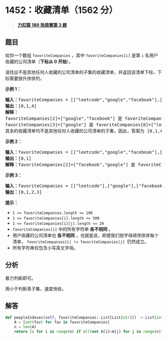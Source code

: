 # 1452：收藏清单（1562 分）


> <u>**[力扣第 189 场周赛第 3 题](https://leetcode.cn/problems/people-whose-list-of-favorite-companies-is-not-a-subset-of-another-list/)**</u>

## 题目

<p>给你一个数组 <code>favoriteCompanies</code> ，其中 <code>favoriteCompanies[i]</code> 是第 <code>i</code> 名用户收藏的公司清单（<strong>下标从 0 开始</strong>）。</p>

<p>请找出不是其他任何人收藏的公司清单的子集的收藏清单，并返回该清单下标<em>。</em>下标需要按升序排列<em>。</em></p>



<p><strong>示例 1：</strong></p>

<pre><strong>输入：</strong>favoriteCompanies = [[&quot;leetcode&quot;,&quot;google&quot;,&quot;facebook&quot;],[&quot;google&quot;,&quot;microsoft&quot;],[&quot;google&quot;,&quot;facebook&quot;],[&quot;google&quot;],[&quot;amazon&quot;]]
<strong>输出：</strong>[0,1,4]
<strong>解释：</strong>
favoriteCompanies[2]=[&quot;google&quot;,&quot;facebook&quot;] 是 favoriteCompanies[0]=[&quot;leetcode&quot;,&quot;google&quot;,&quot;facebook&quot;] 的子集。
favoriteCompanies[3]=[&quot;google&quot;] 是 favoriteCompanies[0]=[&quot;leetcode&quot;,&quot;google&quot;,&quot;facebook&quot;] 和 favoriteCompanies[1]=[&quot;google&quot;,&quot;microsoft&quot;] 的子集。
其余的收藏清单均不是其他任何人收藏的公司清单的子集，因此，答案为 [0,1,4] 。
</pre>

<p><strong>示例 2：</strong></p>

<pre><strong>输入：</strong>favoriteCompanies = [[&quot;leetcode&quot;,&quot;google&quot;,&quot;facebook&quot;],[&quot;leetcode&quot;,&quot;amazon&quot;],[&quot;facebook&quot;,&quot;google&quot;]]
<strong>输出：</strong>[0,1]
<strong>解释：</strong>favoriteCompanies[2]=[&quot;facebook&quot;,&quot;google&quot;] 是 favoriteCompanies[0]=[&quot;leetcode&quot;,&quot;google&quot;,&quot;facebook&quot;] 的子集，因此，答案为 [0,1] 。
</pre>

<p><strong>示例 3：</strong></p>

<pre><strong>输入：</strong>favoriteCompanies = [[&quot;leetcode&quot;],[&quot;google&quot;],[&quot;facebook&quot;],[&quot;amazon&quot;]]
<strong>输出：</strong>[0,1,2,3]
</pre>



<p><strong>提示：</strong></p>

<ul>
<li><code>1 &lt;= favoriteCompanies.length &lt;= 100</code></li>
<li><code>1 &lt;= favoriteCompanies[i].length &lt;= 500</code></li>
<li><code>1 &lt;= favoriteCompanies[i][j].length &lt;= 20</code></li>
<li><code>favoriteCompanies[i]</code> 中的所有字符串 <strong>各不相同</strong> 。</li>
<li>用户收藏的公司清单也 <strong>各不相同</strong> ，也就是说，即便我们按字母顺序排序每个清单， <code>favoriteCompanies[i] != favoriteCompanies[j] </code>仍然成立。</li>
<li>所有字符串仅包含小写英文字母。</li>
</ul>




## 分析

暴力判断即可。

用小于判断真子集，速度快些。

## 解答


```python
def peopleIndexes(self, favoriteCompanies: List[List[str]]) -> List[int]:
	A = [set(fav) for fav in favoriteCompanies]
	n = len(A)
	return [i for i in range(n) if all(not A[i]<A[j] for j in range(n))]
```
